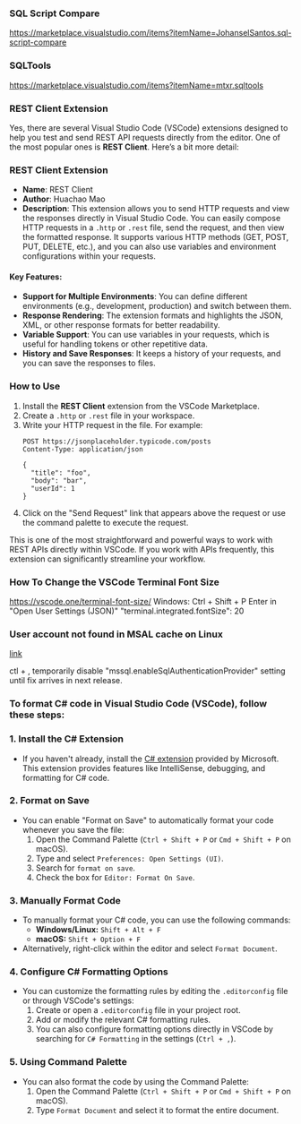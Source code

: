 ### SQL Script Compare
https://marketplace.visualstudio.com/items?itemName=JohanselSantos.sql-script-compare

### SQLTools
https://marketplace.visualstudio.com/items?itemName=mtxr.sqltools

### REST Client Extension
Yes, there are several Visual Studio Code (VSCode) extensions designed to help you test and send REST API requests directly from the editor. One of the most popular ones is **REST Client**. Here’s a bit more detail:

### REST Client Extension

- **Name**: REST Client
- **Author**: Huachao Mao
- **Description**: This extension allows you to send HTTP requests and view the responses directly in Visual Studio Code. You can easily compose HTTP requests in a `.http` or `.rest` file, send the request, and then view the formatted response. It supports various HTTP methods (GET, POST, PUT, DELETE, etc.), and you can also use variables and environment configurations within your requests.

#### Key Features:
- **Support for Multiple Environments**: You can define different environments (e.g., development, production) and switch between them.
- **Response Rendering**: The extension formats and highlights the JSON, XML, or other response formats for better readability.
- **Variable Support**: You can use variables in your requests, which is useful for handling tokens or other repetitive data.
- **History and Save Responses**: It keeps a history of your requests, and you can save the responses to files.

### How to Use
1. Install the **REST Client** extension from the VSCode Marketplace.
2. Create a `.http` or `.rest` file in your workspace.
3. Write your HTTP request in the file. For example:
   ```
   POST https://jsonplaceholder.typicode.com/posts
   Content-Type: application/json

   {
     "title": "foo",
     "body": "bar",
     "userId": 1
   }
   ```
4. Click on the "Send Request" link that appears above the request or use the command palette to execute the request.

This is one of the most straightforward and powerful ways to work with REST APIs directly within VSCode. If you work with APIs frequently, this extension can significantly streamline your workflow.

### How To Change the VSCode Terminal Font Size
https://vscode.one/terminal-font-size/
Windows: Ctrl + Shift + P
Enter in "Open User Settings (JSON)"
"terminal.integrated.fontSize": 20

### User account not found in MSAL cache on Linux
[link](https://github.com/microsoft/vscode-mssql/issues/17744)

ctl + , temporarily disable "mssql.enableSqlAuthenticationProvider" setting until fix arrives in next release.

### To format C# code in Visual Studio Code (VSCode), follow these steps:

### 1. **Install the C# Extension**
   - If you haven't already, install the [C# extension](https://marketplace.visualstudio.com/items?itemName=ms-dotnettools.csharp) provided by Microsoft. This extension provides features like IntelliSense, debugging, and formatting for C# code.

### 2. **Format on Save**
   - You can enable "Format on Save" to automatically format your code whenever you save the file:
     1. Open the Command Palette (`Ctrl + Shift + P` or `Cmd + Shift + P` on macOS).
     2. Type and select `Preferences: Open Settings (UI)`.
     3. Search for `format on save`.
     4. Check the box for `Editor: Format On Save`.

### 3. **Manually Format Code**
   - To manually format your C# code, you can use the following commands:
     - **Windows/Linux:** `Shift + Alt + F`
     - **macOS:** `Shift + Option + F`
   - Alternatively, right-click within the editor and select `Format Document`.

### 4. **Configure C# Formatting Options**
   - You can customize the formatting rules by editing the `.editorconfig` file or through VSCode's settings:
     1. Create or open a `.editorconfig` file in your project root.
     2. Add or modify the relevant C# formatting rules.
     3. You can also configure formatting options directly in VSCode by searching for `C# Formatting` in the settings (`Ctrl + ,`).

### 5. **Using Command Palette**
   - You can also format the code by using the Command Palette:
     1. Open the Command Palette (`Ctrl + Shift + P` or `Cmd + Shift + P` on macOS).
     2. Type `Format Document` and select it to format the entire document.
